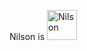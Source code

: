 Nilson is <img src="https://cloud.githubusercontent.com/assets/97396/13076133/81f8754e-d4b0-11e5-8b28-54ea61c525d8.png" width="48" alt="Nilson" />